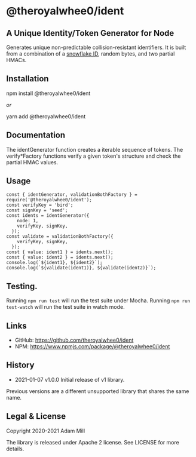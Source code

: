 # @theroyalwhee0/ident

## A Unique Identity/Token Generator for Node
Generates unique non-predictable collision-resistant identifiers.
It is built from a combination of a [snowflake ID](https://github.com/theroyalwhee0/snowman), random bytes, and two partial HMACs.


## Installation
npm install @theroyalwhee0/ident

*or*

yarn add @theroyalwhee0/ident


## Documentation
The identGenerator function creates a iterable sequence of tokens. The verify*Factory functions verify a given token's structure and check the partial HMAC values.


## Usage
```
const { identGenerator, validationBothFactory } = require('@theroyalwhee0/ident');
const verifyKey = 'bird';
const signKey = 'seed';
const idents = identGenerator({
    node: 1,
    verifyKey, signKey,
  });
const validate = validationBothFactory({
    verifyKey, signKey,
  });
const { value: ident1 } = idents.next();
const { value: ident2 } = idents.next();
console.log(`${ident1}, ${ident2}`);
console.log(`${validate(ident1)}, ${validate(ident2)}`);
```

## Testing.
Running ```npm run test``` will run the test suite under Mocha. Running ```npm run test-watch``` will run the test suite in watch mode.


## Links
- GitHub: https://github.com/theroyalwhee0/ident
- NPM: https://www.npmjs.com/package/@theroyalwhee0/ident


## History
- 2021-01-07 v1.0.0 Initial release of v1 library.

 Previous versions are a different unsupported library that shares the same name.


## Legal & License
Copyright 2020-2021 Adam Mill

The library is released under Apache 2 license.  See LICENSE for more details.

